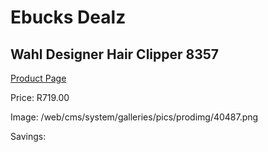 
# Ebucks Dealz
## Wahl Designer Hair Clipper 8357
[Product Page](https://www.ebucks.com/web/shop/productSelected.do?prodId=1191150045&catId=1186081080)

Price: R719.00

Image: /web/cms/system/galleries/pics/prodimg/40487.png

Savings: 


	